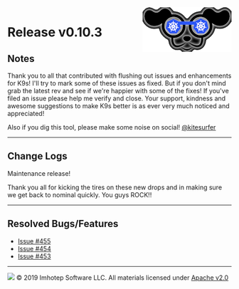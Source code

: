 <img src="https://raw.githubusercontent.com/derailed/k9s/master/assets/k9s_small.png" align="right" width="200" height="auto"/>

# Release v0.10.3

## Notes

Thank you to all that contributed with flushing out issues and enhancements for K9s! I'll try to mark some of these issues as fixed. But if you don't mind grab the latest rev and see if we're happier with some of the fixes! If you've filed an issue please help me verify and close. Your support, kindness and awesome suggestions to make K9s better is as ever very much noticed and appreciated!

Also if you dig this tool, please make some noise on social! [@kitesurfer](https://twitter.com/kitesurfer)

---

## Change Logs

Maintenance release!

Thank you all for kicking the tires on these new drops and in making sure we get back to nominal quickly. You guys ROCK!!

---

## Resolved Bugs/Features

* [Issue #455](https://github.com/CirrusByte42/ca9s/issues/455)
* [Issue #454](https://github.com/CirrusByte42/ca9s/issues/454)
* [Issue #453](https://github.com/CirrusByte42/ca9s/issues/453)

---

<img src="https://raw.githubusercontent.com/derailed/k9s/master/assets/imhotep_logo.png" width="32" height="auto"/> © 2019 Imhotep Software LLC. All materials licensed under [Apache v2.0](http://www.apache.org/licenses/LICENSE-2.0)
